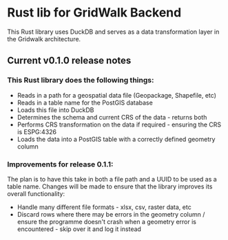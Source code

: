 # Rust lib for GridWalk Backend

This Rust library uses DuckDB and serves as a data transformation layer in the Gridwalk architecture.

## Current v0.1.0 release notes

### This Rust library does the following things:

- Reads in a path for a geospatial data file (Geopackage, Shapefile, etc)
- Reads in a table name for the PostGIS database
- Loads this file into DuckDB
- Determines the schema and current CRS of the data - returns both
- Performs CRS transformation on the data if required - ensuring the CRS is ESPG:4326
- Loads the data into a PostGIS table with a correctly defined geometry column

### Improvements for release 0.1.1:

The plan is to have this take in both a file path and a UUID to be used as a table name. Changes will be made to ensure that the library improves its overall functionality:

- Handle many different file formats - xlsx, csv, raster data, etc
- Discard rows where there may be errors in the geometry column / ensure the programme doesn't crash when a geometry error is encountered - skip over it and log it instead
